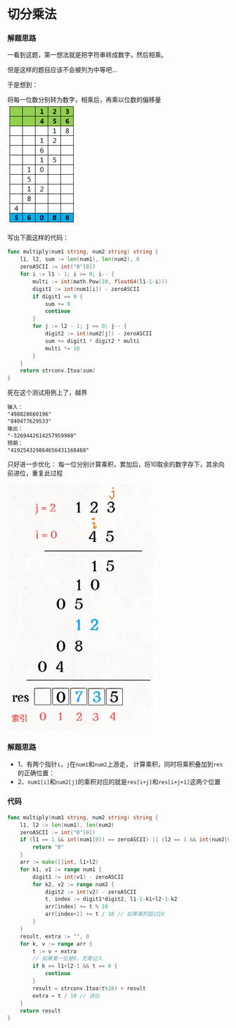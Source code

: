 # 切分乘法
### 解题思路

一看到这题，第一想法就是把字符串转成数字，然后相乘。

但是这样的题目应该不会被列为中等吧...

于是想到：

将每一位数分别转为数字，相乘后，再乘以位数的偏移量
![grid](../pictures/problems/43/1.png)

写出下面这样的代码：

```go
func multiply(num1 string, num2 string) string {
	l1, l2, sum := len(num1), len(num2), 0
	zeroASCII := int("0"[0])
	for i := l1 - 1; i >= 0; i-- {
		multi := int(math.Pow(10, float64(l1-1-i)))
		digit1 := int(num1[i]) - zeroASCII
		if digit1 == 0 {
			sum += 0
			continue
		}
		for j := l2 - 1; j >= 0; j-- {
			digit2 := int(num2[j]) - zeroASCII
			sum += digit1 * digit2 * multi
			multi *= 10
		}
	}
	return strconv.Itoa(sum)
}
```
死在这个测试用例上了，越界
```
输入：
"498828660196"
"840477629533"
输出：
"-3269442614257959980"
预期：
"419254329864656431168468"
```

只好进一步优化：
每一位分别计算乘积，累加后，将10取余的数字存下，其余向前进位，重复此过程

![grid](../pictures/problems/43/2.png)

### 解题思路
* 1、有两个指针``i``，``j``在``num1``和``num2``上游⾛， 计算乘积，同时将乘积叠加到``res``的正确位置：
* 2、``num1[i]``和``num2[j]``的乘积对应的就是``res[i+j]``和``res[i+j+1]``这两个位置
### 代码

```go
func multiply(num1 string, num2 string) string {
	l1, l2 := len(num1), len(num2)
	zeroASCII := int("0"[0])
	if (l1 == 1 && int(num1[0]) == zeroASCII) || (l2 == 1 && int(num2[0]) == zeroASCII) {
		return "0"
	}
	arr := make([]int, l1+l2)
	for k1, v1 := range num1 {
		digit1 := int(v1) - zeroASCII
		for k2, v2 := range num2 {
			digit2 := int(v2) - zeroASCII
			t, index := digit1*digit2, l1-1-k1+l2-1-k2
			arr[index] += t % 10
			arr[index+1] += t / 10 // 如果乘积超过10
		}
	}
	result, extra := "", 0
	for k, v := range arr {
		t := v + extra
		// 如果第一位是0，无需记入
		if k == l1+l2-1 && t == 0 {
			continue
		}
		result = strconv.Itoa(t%10) + result
		extra = t / 10 // 进位
	}
	return result
}
```
